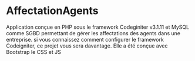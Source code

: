 # AffectationAgents
Application conçue en PHP sous le framework Codeginiter v3.1.11 et MySQL comme SGBD permettant de gérer les affectations des agents dans une entreprise.
si vous connaissez comment configurer le framework Codeigniter, ce projet vous sera davantage. Elle a été conçue avec Bootstrap le CSS et JS 
